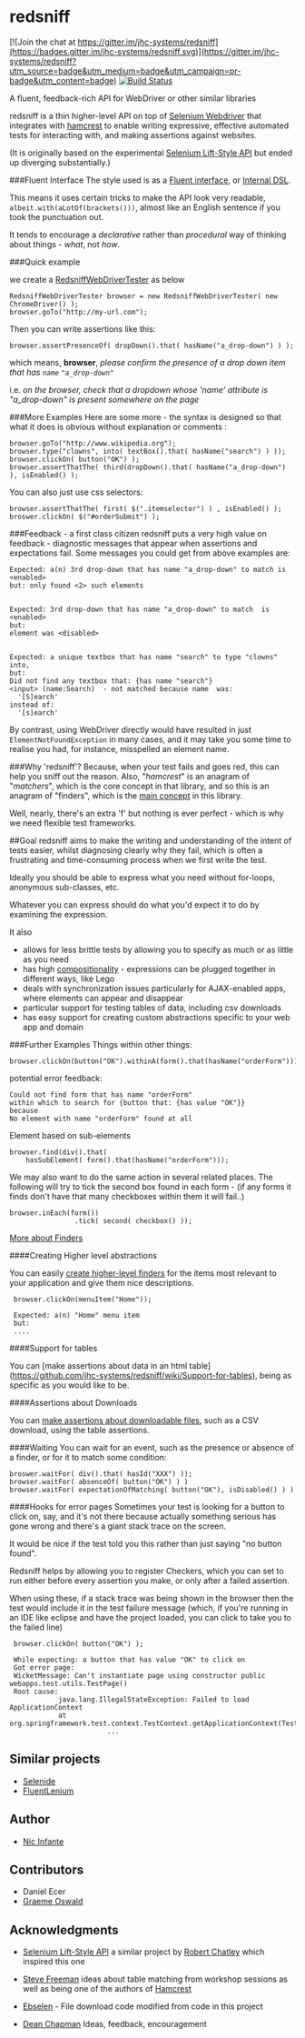 redsniff
========

[![Join the chat at https://gitter.im/jhc-systems/redsniff](https://badges.gitter.im/jhc-systems/redsniff.svg)](https://gitter.im/jhc-systems/redsniff?utm_source=badge&utm_medium=badge&utm_campaign=pr-badge&utm_content=badge)
[![Build Status](https://travis-ci.org/jhc-systems/redsniff.svg?branch=master)](https://travis-ci.org/jhc-systems/redsniff)


A fluent, feedback-rich API for WebDriver or other similar libraries

redsniff is a thin higher-level API on top of [Selenium Webdriver](http://code.google.com/p/selenium/wiki/GettingStarted) that integrates with [hamcrest](http://code.google.com/p/hamcrest/wiki/Tutorial) to enable writing expressive, effective automated tests for interacting with, and making assertions against websites. 

(It is originally based on the experimental [Selenium Lift-Style API](http://code.google.com/p/selenium/wiki/LiftStyleApi) but ended up diverging substantially.)

###Fluent Interface
The style used is as a [Fluent interface](http://en.wikipedia.org/wiki/Fluent_interface), or [Internal DSL](http://martinfowler.com/books/dsl.html).

This means it uses certain tricks to make the API look very readable, `albeit.with(aLotOf(brackets()))`, almost like an English sentence if you took the punctuation out. 

It tends to encourage a *declarative* rather than *procedural* way of thinking about things - *what*, not *how*.

###Quick example

we create a [RedsniffWebDriverTester](https://github.com/jhc-systems/redsniff/wiki/RedsniffWebDriverTester) as below  

    RedsniffWebDriverTester browser = new RedsniffWebDriverTester( new ChromeDriver() );
    browser.goTo("http://my-url.com");


Then you can write assertions like this:

    browser.assertPresenceOf( dropDown().that( hasName("a_drop-down") ) );


which means, **browser**, *please confirm the presence of a drop down item that has `name` `"a_drop-down"`*

i.e. *on the browser, check that a dropdown whose 'name' attribute is "a_drop-down" is present somewhere on the page*


###More Examples
Here are some more - the syntax is designed so that what it does is obvious without explanation or comments :

    browser.goTo("http://www.wikipedia.org");
    browser.type("clowns", into( textBox().that( hasName("search") ) ));
    browser.clickOn( button("OK") );
    browser.assertThatThe( third(dropDown().that( hasName("a_drop-down") ), isEnabled() );
    
You can also just use css selectors:

    browser.assertThatThe( first( $(".itemselector") ) , isEnabled() );
    broswer.clickOn( $("#orderSubmit") );

###Feedback - a first class citizen
redsniff puts a very high value on feedback - diagnostic messages that appear when assertions and expectations fail.
Some messages you could get from above examples are:

    Expected: a(n) 3rd drop-down that has name "a_drop-down" to match is <enabled>
    but: only found <2> such elements


    Expected: 3rd drop-down that has name "a_drop-down" to match  is <enabled>
    but:
    element was <disabled>


    Expected: a unique textbox that has name "search" to type "clowns" into, 
    but:
    Did not find any textbox that: {has name "search"}
    <input> (name:Search)  - not matched because name  was:
      '[S]earch'
    instead of:
      '[s]earch'

By contrast, using WebDriver directly would have resulted in just `ElementNotFoundException` in many cases, and it may take you some time to realise you had, for instance, misspelled an element name.


###Why 'redsniff'?
Because, when your test fails and goes red, this can help you sniff out the reason.  Also, "_hamcrest_" is an anagram of "_matchers_", which is the core concept in that library, and so this is an anagram of "finders", which is the [main concept](https://github.com/jhc-systems/redsniff/wiki/Finders) in this library. 

Well, nearly, there's an extra 'f' but nothing is ever perfect - which is why we need flexible test frameworks.

##Goal
redsniff aims to make the writing and understanding of the intent of tests easier, whilst diagnosing clearly why they fail, which is often a frustrating and time-consuming process when we first write the test.

Ideally you should be able to express what you need without for-loops, anonymous sub-classes, etc.

Whatever you can express should do what you'd expect it to do by examining the expression.

It also
* allows for less brittle tests by allowing you to specify as much or as little as you need
* has high [compositionality](http://vimeo.com/user22258446/review/79095045/9590c62ac2) - expressions can be plugged together in different ways, like Lego 
* deals with synchronization issues particularly for AJAX-enabled apps, where elements can appear and disappear
* particular support for testing tables of data, including csv downloads
* has easy support for creating custom abstractions specific to your web app and domain


###Further Examples
Things within other things:

    browser.clickOn(button("OK").withinA(form().that(hasName("orderForm")));
    
potential error feedback:

    Could not find form that has name "orderForm"
    within which to search for {button that: {has value "OK"}}
    because
    No element with name "orderForm" found at all

Element based on sub-elements
    
    browser.find(div().that(
        hasSubElement( form().that(hasName("orderForm")));

We may also want to do the same action in several related places.
The following will try to tick the second box found in each form - (if any forms it finds don't have that many checkboxes within them it will fail..)
    
    browser.inEach(form())
                    .tick( second( checkbox() ));

[More about Finders](https://github.com/jhc-systems/redsniff/wiki/Finders)

####Creating Higher level abstractions

You can easily [create higher-level finders](https://github.com/jhc-systems/redsniff/wiki/Higher-level-abstractions) for the items most relevant to your application and give them nice descriptions.

     browser.clickOn(menuItem("Home"));
     
     Expected: a(n) "Home" menu item
     but:
     ....

####Support for tables

You can [make assertions about data in an html table] (https://github.com/jhc-systems/redsniff/wiki/Support-for-tables), being as specific as you would like to be.

####Assertions about Downloads

You can [make assertions about downloadable files](https://github.com/jhc-systems/redsniff/wiki/Support-for-downloads), such as a CSV download, using the table assertions.

####Waiting
You can wait for an event, such as the presence or absence of a finder, or for it to match some condition:

    broswer.waitFor( div().that( hasId("XXX") ));
    browser.waitFor( absenceOf( button("OK") ) )
    browser.waitFor( expectationOfMatching( button("OK"), isDisabled() ) )

####Hooks for error pages
Sometimes your test is looking for a button to click on, say, and it's not there because actually something serious has gone wrong and there's a giant stack trace on the screen.  

It would be nice if the test told you this rather than just saying "no button found".

Redsniff helps by allowing you to register Checkers, which you can set to run either before every assertion you make, or only after a failed assertion.

When using these, if a stack trace was being shown in the browser then the test would include it in the test failure message (which, if you're running in an IDE like eclipse and have the project loaded, you can click to take you to the failed line)

     browser.clickOn( button("OK") );
     
     While expecting: a button that has value "OK" to click on
	 Got error page:
	 WicketMessage: Can't instantiate page using constructor public webapps.test.utils.TestPage()
	 Root cause:
				java.lang.IllegalStateException: Failed to load ApplicationContext
  			    at org.springframework.test.context.TestContext.getApplicationContext(TestContext.java:157)
                            ...


## Similar projects
- [Selenide](http://selenide.org/)
- [FluentLenium](https://github.com/FluentLenium/FluentLenium)

## Author
- [Nic Infante](https://github.com/nico78)


## Contributors
- Daniel Ecer
- [Graeme Oswald](https://github.com/GraemeOswald)


## Acknowledgments
- [Selenium Lift-Style API](http://code.google.com/p/selenium/wiki/LiftStyleApi) a similar project  by [Robert Chatley](https://github.com/rchatley) which inspired this one
- [Steve Freeman](https://github.com/sf105) ideas about table matching from workshop sessions as well as being one of the authors of [Hamcrest](https://github.com/hamcrest/JavaHamcrest)

- [Ebselen](https://github.com/Ardesco/Ebselen)  - File download code modified from code in this project
- [Dean Chapman](https://github.com/p14n) Ideas, feedback, encouragement



